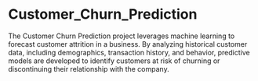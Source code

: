 # Customer_Churn_Prediction
  The Customer Churn Prediction project leverages machine learning to forecast customer attrition in a business. By analyzing historical customer data, including demographics, transaction history, and behavior, predictive models are developed to identify customers at risk of churning or discontinuing their relationship with the company. 
